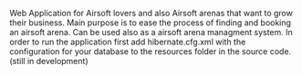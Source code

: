Web Application for Airsoft lovers and also Airsoft arenas that want to grow their business. Main purpose is to ease the process of finding and booking an airsoft arena. Can be used also as a airsoft arena managment system. In order to run the application first add hibernate.cfg.xml with the configuration for your database to the resources folder in the source code. (still in development)